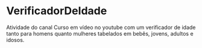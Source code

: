 # VerificadorDeIdade
Atividade do canal Curso em vídeo no youtube com um verificador de idade tanto para homens quanto mulheres tabelados em bebês, jovens, adultos e idosos.
